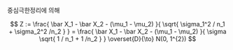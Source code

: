 중심극한정리에 의해

$$ Z := \frac{ \bar X_1 - \bar X_2 - (\mu_1 - \mu_2) }{ \sqrt{ \sigma_1^2 / n_1 + \sigma_2^2 /n_2 } }
= \frac{ \bar X_1 - \bar X_2 - (\mu_1 - \mu_2) }{ \sigma \sqrt{ 1 / n_1 + 1 /n_2 } } \overset{D}{\to} N(0, 1^{2}) $$